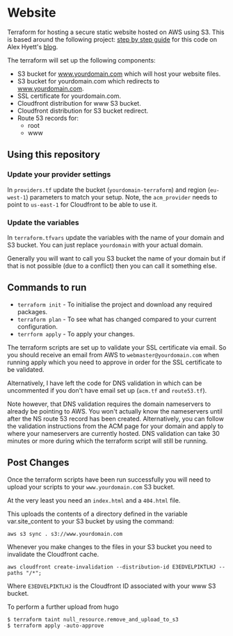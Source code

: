 # Website

Terraform for hosting a secure static website hosted on AWS using S3. This is based around the following project:
[step by step guide](https://www.alexhyett.com/terraform-s3-static-website-hosting) for this code on Alex Hyett's [blog](https://www.alexhyett.com/terraform-s3-static-website-hosting).

The terraform will set up the following components:

- S3 bucket for www.yourdomain.com which will host your website files.
- S3 bucket for yourdomain.com which redirects to www.yourdomain.com.
- SSL certificate for yourdomain.com.
- Cloudfront distribution for www S3 bucket.
- Cloudfront distribution for S3 bucket redirect.
- Route 53 records for:
  - root
  - www

## Using this repository

### Update your provider settings

In `providers.tf` update the bucket (`yourdomain-terraform`) and region (`eu-west-1`) parameters to match your setup. Note, the `acm_provider` needs to point to `us-east-1` for Cloudfront to be able to use it.

### Update the variables

In `terraform.tfvars` update the variables with the name of your domain and S3 bucket. You can just replace `yourdomain` with your actual domain.

Generally you will want to call you S3 bucket the name of your domain but if that is not possible (due to a conflict) then you can call it something else.

## Commands to run

- `terraform init` - To initialise the project and download any required packages.
- `terraform plan` - To see what has changed compared to your current configuration.
- `terrform apply` - To apply your changes.

The terraform scripts are set up to validate your SSL certificate via email. So you should receive an email from AWS to `webmaster@yourdomain.com` when running apply which you need to approve in order for the SSL certificate to be validated.

Alternatively, I have left the code for DNS validation in which can be uncommented if you don't have email set up (`acm.tf` and `route53.tf`).

Note however, that DNS validation requires the domain nameservers to already be pointing to AWS. You won't actually know the nameservers until after the NS route 53 record has been created. Alternatively, you can follow the validation instructions from the ACM page for your domain and apply to where your nameservers are currently hosted. DNS validation can take 30 minutes or more during which the terraform script will still be running.

## Post Changes

Once the terraform scripts have been run successfully you will need to upload your scripts to your `www.yourdomain.com` S3 bucket.

At the very least you need an `index.html` and a `404.html` file.

This uploads the contents of a directory defined in the variable var.site_content to your S3 bucket by using the command:

```
aws s3 sync . s3://www.yourdomain.com
```

Whenever you make changes to the files in your S3 bucket you need to invalidate the Cloudfront cache.

```
aws cloudfront create-invalidation --distribution-id E3EDVELPIKTLHJ --paths "/*";
```

Where `E3EDVELPIKTLHJ` is the Cloudfront ID associated with your www S3 bucket.

To perform a further upload from hugo

```
$ terraform taint null_resource.remove_and_upload_to_s3
$ terraform apply -auto-approve
```

